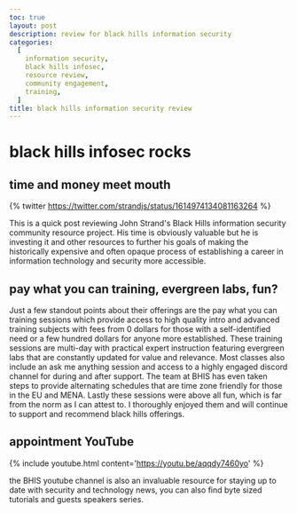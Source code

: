 ```yaml
---
toc: true
layout: post
description: review for black hills information security
categories:
  [
    information security,
    black hills infosec,
    resource review,
    community engagement,
    training,
  ]
title: black hills information security review
---
```


# black hills infosec rocks

## time and money meet mouth

{% twitter https://twitter.com/strandjs/status/1614974134081163264 %}

This is a quick post reviewing John Strand's Black Hills information security
community resource project. His time is obviously valuable but he is investing
it and other resources to further his goals of making the historically expensive
and often opaque process of establishing a career in information technology and
security more accessible.

## pay what you can training, evergreen labs, fun?

Just a few standout points about their offerings are the pay what you can
training sessions which provide access to high quality intro and advanced
training subjects with fees from 0 dollars for those with a self-identified need
or a few hundred dollars for anyone more established. These training sessions
are multi-day with practical expert instruction featuring evergreen labs that
are constantly updated for value and relevance. Most classes also include an ask
me anything session and access to a highly engaged discord channel for during
and after support. The team at BHIS has even taken steps to provide alternating
schedules that are time zone friendly for those in the EU and MENA. Lastly these
sessions were above all fun, which is far from the norm as I can attest to. I
thoroughly enjoyed them and will continue to support and recommend black hills
offerings.

## appointment YouTube

{% include youtube.html content='<a href="https://youtu.be/aqqdy7460yo">https://youtu.be/aqqdy7460yo</a>' %}

the BHIS youtube channel is also an invaluable resource for staying up to date
with security and technology news, you can also find byte sized tutorials and
guests speakers series.
